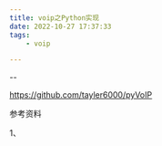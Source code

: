 ```yaml
---
title: voip之Python实现
date: 2022-10-27 17:37:33
tags:
	- voip

---
```


--

https://github.com/tayler6000/pyVoIP

参考资料

1、

